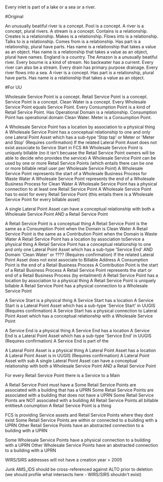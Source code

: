 Every inlet is part of a lake or a sea or a river.

#Original

An unusually beatiful river is a concept.
Pool is a concept.
A river is a concept, plural rivers.
A stream is a concept.
Contains is a relationship.
Creates is a relationship.
Makes is a relationship.
Flows into is a relationship.
Talks to is a relationship.
Comes from is a relationship.
Has part is a relationship, plural have parts.
Has name is a relationship that takes a value as an object.
Has name is a relationship that takes a value as an object, plural have names.
England is a country.
The Amazon is a unusually beatiful river.
Every bourne is a kind of stream.
No backwater has a current.
Every river can also be a stream.
Every drain has primary purpose drainage.
Every river flows into a sea.
A river is a concept.
Has part is a relationship, plural have parts.
Has name is a relationship that takes a value as an object.

#For UU

Wholesale Service Point is a concept.
Retail Service Point is a concept.
Service Point is a concept.
Clean Water is a concept.
Every Wholesale Service Point equals Service Point.
Every Consumption Point is a kind of Retail Service Point.
Has Operational Domain is a relationship.
Consumption Point has operational domain Clean Water.
Meter is a Consumption Point.

A Wholesale Service Point has a location by association to a physical thing
A Wholesale Service Point has a conceptual relationship to one and only one Lateral Point Asset which has a sub-type 'Stop tap' or Meter or 'Meter and Stop' (Requires confirmation)
	If the related Lateral Point Asset does not exist associate to Service Start in FCS
#A Wholesale Service Point is uniquely billable (no it isn't becuase the Retail Service Point owners will be able to decide who provides the service)
A Wholesale Service Point can be used by one or more Retail Service Points (which entails there can be one or more billable retail user per Wholesale Service Point)
A Wholesale Service Point represents the start of a Wholesale Business Process for Waste Water
A Wholesale Service Point represents the end of a Wholesale Business Process for Clean Water
A Wholesale Service Point has a physical connection to at least one Retail Service Point
A Wholesale Service Point has to exist for every Retail Service Point (this entails there is a Wholesale Service Point for every billable asset)

A single Lateral Point Asset can have a conceptual relationship with both a Wholesale Service Point AND a Retail Service Point 

A Retail Service Point is a conceptual thing
A Retail Service Point is the same as a Consumption Point when the Domain is Clean Water
A Retail Service Point is the same as a Contribution Point when the Domain is Waste Water
A Retail Service Point has a location by association toService a physical thing
A Retail Service Point has a conceptual relationship to one and only one Lateral Point Asset which has a sub-type 'Service End' AND Domain 'Clean Water' or ???? (Requires confirmation)
	If the related Lateral Point Asset does not exist associate to Billable Address
A Consumption Point is the end of a Retail Business Process
A Contribution Point is the start of a Retail Business Process
	A Retail Service Point represents the start or end of a Retail Business Process (by entailment)
A Retail Service Point has a location by association to a physical thing
A Retail Service Point is uniquely billable
A Retail Service Point has a physical connection to a Wholesale Service Point

A Service Start is a physical thing
A Service Start has a location
A Service Start is a Lateral Point Asset which has a sub-type 'Service Start' in UUGIS (Requires confirmation)
A Service Start has a physical connection to Lateral Point Asset which has a conceptual relationship with a Wholesale Service Point

A Service End is a physical thing
A Service End has a location
A Service End is a Lateral Point Asset which has a sub-type 'Service End' in UUGIS (Requires confirmation)
A Service End is part of the 

A Lateral Point Asset is a physical thing
A Lateral Point Asset has a location
A Lateral Point Asset is in UUGIS (Requires confirmation)
A Lateral Point Asset with sub
A single Lateral Point Asset can have a conceptual relationship with both a Wholesale Service Point AND a Retail Service Point 

For every Retail Service Point there is a Service to a Main

A Retail Service Point must have a 
Some Retail Service Points are associated with a building that has a UPRN
Some Retail Service Points are associated with a building that does not have a UPRN
Some Retail Service Points are NOT associated with a building
All Retail Service Points all billable entitiesA conumption 
A Retail Service Point is a thing

FCS is providing Service assets and Retail Service Points where they dont exist
Some Retail Service Points are within or connected to a building with a UPRN
Other Retail Service Points  have an abstracted connection to a building with a UPRN

Some Wholesale Service Points have a physical connection to a building with a UPRN
Other Wholesale Service Points have an abstracted connection to a building with a UPRN

WIRS/SIRS addresses will not have a creation year > 2005

Junk AMS_IDS should be cross-referenced against ALTO prior to deletion (we should profile what intersects here - WIRS/SIRS shouldn't exist)

